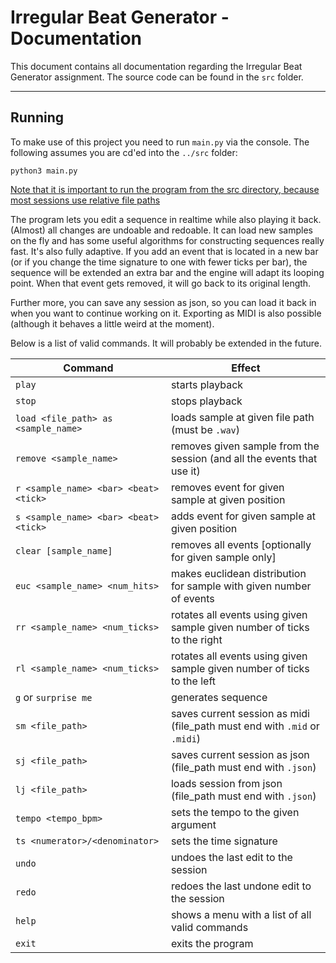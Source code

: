 # Irregular Beat Generator - Documentation

This document contains all documentation regarding the Irregular Beat Generator assignment. The source code can be found in the ```src``` folder.

---

## Running
To make use of this project you need to run ```main.py``` via the console. The following assumes you are cd'ed into the ```../src``` folder:

```
python3 main.py
```

<ins>Note that it is important to run the program from the src directory, because most sessions use relative file paths</ins>

The program lets you edit a sequence in realtime while also playing it back. (Almost) all changes are undoable and redoable. 
It can load new samples on the fly and has some useful algorithms for constructing sequences really fast. It's also fully adaptive. If you add an event that is located in a new bar (or if you change the time signature to one with fewer ticks per bar), the sequence will be extended an extra bar and the engine will adapt its looping point. 
When that event gets removed, it will go back to its original length.

Further more, you can save any session as json, so you can load it back in when you want to continue working on it. Exporting as MIDI is also possible (although it behaves a little weird at the moment).

Below is a list of valid commands. It will probably be extended in the future.

|Command|Effect|
|---|---|
|```play``` | starts playback|
|```stop``` | stops playback|
|```load <file_path> as <sample_name>```| loads sample at given file path (must be ```.wav```)|
|```remove <sample_name>``` | removes given sample from the session (and all the events that use it)|
|```r <sample_name> <bar> <beat> <tick>``` | removes event for given sample at given position|
|```s <sample_name> <bar> <beat> <tick>``` | adds event for given sample at given position|
|```clear [sample_name]```| removes all events [optionally for given sample only]|
|```euc <sample_name> <num_hits>```| makes euclidean distribution for sample with given number of events|
|```rr <sample_name> <num_ticks>```|rotates all events using given sample given number of ticks to the right|
|```rl <sample_name> <num_ticks>```|rotates all events using given sample given number of ticks to the left|
|```g``` or ```surprise me```| generates sequence |
|```sm <file_path>```|saves current session as midi (file_path must end with ```.mid``` or ```.midi```) |
|```sj <file_path>```|saves current session as json (file_path must end with ```.json```)|
|```lj <file_path>``` | loads session from json (file_path must end with ```.json```)|
|```tempo <tempo_bpm>``` | sets the tempo to the given argument|
|```ts <numerator>/<denominator>```| sets the time signature |
|```undo``` | undoes the last edit to the session|
|```redo``` | redoes the last undone edit to the session|
|```help```|shows a menu with a list of all valid commands|
|```exit```| exits the program|
